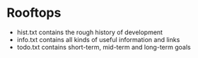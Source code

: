 # Rooftops

* hist.txt contains the rough history of development
* info.txt contains all kinds of useful information and links
* todo.txt contains short-term, mid-term and long-term goals
